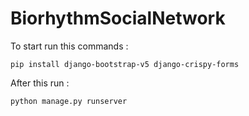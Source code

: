 # BiorhythmSocialNetwork

To start run this commands :

```console
pip install django-bootstrap-v5 django-crispy-forms
```

After this run :

```console
python manage.py runserver
```
